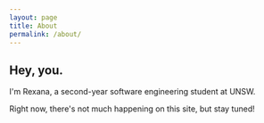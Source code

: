 ```yaml
---
layout: page
title: About
permalink: /about/
---
```


<h2>Hey, you.</h2>
<p>I'm Rexana, a second-year software engineering student at UNSW.</p>
<p>Right now, there's not much happening on this site, but stay tuned!</p>
